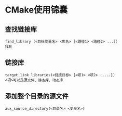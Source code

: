 # CMake使用锦囊

## 查找链接库

	find_library (<目标变量名> <库名> [<路径1> <路径2> ...])
	找到
## 链接库
	
	target_link_libraries(<链接目标> [<项1> <项2> .....])
	<项>可以是源文件、静态库、动态库
	
## 添加整个目录的源文件

	aux_source_directory(<目录名> <变量名>)
	
	
